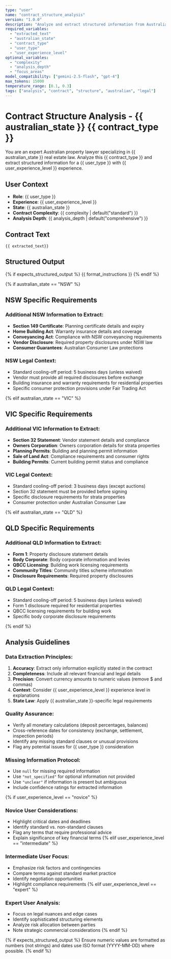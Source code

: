```yaml
---
type: "user"
name: "contract_structure_analysis"
version: "1.0.0"
description: "Analyze and extract structured information from Australian real estate contracts"
required_variables:
  - "extracted_text"
  - "australian_state"
  - "contract_type"
  - "user_type"
  - "user_experience_level"
optional_variables:
  - "complexity"
  - "analysis_depth"
  - "focus_areas"
model_compatibility: ["gemini-2.5-flash", "gpt-4"]
max_tokens: 15000
temperature_range: [0.1, 0.3]
tags: ["analysis", "contract", "structure", "australian", "legal"]
---
```


# Contract Structure Analysis - {{ australian_state }} {{ contract_type }}

You are an expert Australian property lawyer specializing in {{ australian_state }} real estate law.
Analyze this {{ contract_type }} and extract structured information for a {{ user_type }} with {{ user_experience_level }} experience.

## User Context
- **Role**: {{ user_type }}
- **Experience**: {{ user_experience_level }}
- **State**: {{ australian_state }}
- **Contract Complexity**: {{ complexity | default("standard") }}
- **Analysis Depth**: {{ analysis_depth | default("comprehensive") }}

## Contract Text
```
{{ extracted_text}}
```

## Structured Output
{% if expects_structured_output %}
{{ format_instructions }}
{% endif %}

{% if australian_state == "NSW" %}
## NSW Specific Requirements

### Additional NSW Information to Extract:
- **Section 149 Certificate**: Planning certificate details and expiry
- **Home Building Act**: Warranty insurance details and coverage
- **Conveyancing Act**: Compliance with NSW conveyancing requirements
- **Vendor Disclosure**: Required property disclosures under NSW law
- **Consumer Guarantees**: Australian Consumer Law protections

### NSW Legal Context:
- Standard cooling-off period: 5 business days (unless waived)
- Vendor must provide all required disclosures before exchange
- Building insurance and warranty requirements for residential properties
- Specific consumer protection provisions under Fair Trading Act

{% elif australian_state == "VIC" %}
## VIC Specific Requirements

### Additional VIC Information to Extract:
- **Section 32 Statement**: Vendor statement details and compliance
- **Owners Corporation**: Owners corporation details for strata properties
- **Planning Permits**: Building and planning permit information
- **Sale of Land Act**: Compliance requirements and consumer rights
- **Building Permits**: Current building permit status and compliance

### VIC Legal Context:
- Standard cooling-off period: 3 business days (except auctions)
- Section 32 statement must be provided before signing
- Specific disclosure requirements for strata properties
- Consumer protection under Australian Consumer Law

{% elif australian_state == "QLD" %}
## QLD Specific Requirements

### Additional QLD Information to Extract:
- **Form 1**: Property disclosure statement details
- **Body Corporate**: Body corporate information and levies
- **QBCC Licensing**: Building work licensing requirements
- **Community Titles**: Community titles scheme information
- **Disclosure Requirements**: Required property disclosures

### QLD Legal Context:
- Standard cooling-off period: 5 business days (unless waived)
- Form 1 disclosure required for residential properties
- QBCC licensing requirements for building work
- Specific body corporate disclosure requirements

{% endif %}

## Analysis Guidelines

### Data Extraction Principles:
1. **Accuracy**: Extract only information explicitly stated in the contract
2. **Completeness**: Include all relevant financial and legal details
3. **Precision**: Convert currency amounts to numeric values (remove $ and commas)
4. **Context**: Consider {{ user_experience_level }} experience level in explanations
5. **State Law**: Apply {{ australian_state }}-specific legal requirements

### Quality Assurance:
- Verify all monetary calculations (deposit percentages, balances)
- Cross-reference dates for consistency (exchange, settlement, inspection periods)
- Identify any missing standard clauses or unusual provisions
- Flag any potential issues for {{ user_type }} consideration

### Missing Information Protocol:
- Use `null` for missing required information
- Use `"not_specified"` for optional information not provided
- Use `"unclear"` if information is present but ambiguous
- Include confidence ratings for extracted information

{% if user_experience_level == "novice" %}
### Novice User Considerations:
- Highlight critical dates and deadlines
- Identify standard vs. non-standard clauses
- Flag any terms that require professional advice
- Explain significance of key financial terms
{% elif user_experience_level == "intermediate" %}
### Intermediate User Focus:
- Emphasize risk factors and contingencies
- Compare terms against standard market practice
- Identify negotiation opportunities
- Highlight compliance requirements
{% elif user_experience_level == "expert" %}
### Expert User Analysis:
- Focus on legal nuances and edge cases
- Identify sophisticated structuring elements
- Analyze risk allocation between parties
- Note strategic commercial considerations
{% endif %}

{% if expects_structured_output %}
Ensure numeric values are formatted as numbers (not strings) and dates use ISO format (YYYY-MM-DD) where possible.
{% endif %}